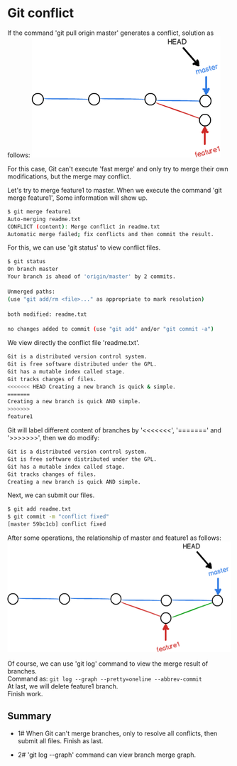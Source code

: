 # Git conflict

If the command 'git pull origin master' generates a conflict, solution as follows:
![](https://github.com/Zychaowill/ImgStore/blob/master/Git/0.png)

For this case, Git can't execute 'fast merge' and only try to merge their own modifications, but the merge may conflict.

Let's try to merge feature1 to master. When we execute the command 'git merge feature1', Some information will show up.
```bash
$ git merge feature1
Auto-merging readme.txt
CONFLICT (content): Merge conflict in readme.txt
Automatic merge failed; fix conflicts and then commit the result.
```


For this, we can use 'git status' to view conflict files.
```bash
$ git status
On branch master
Your branch is ahead of 'origin/master' by 2 commits.

Unmerged paths:
(use "git add/rm <file>..." as appropriate to mark resolution)

both modified: readme.txt

no changes added to commit (use "git add" and/or "git commit -a")
```


We view directly the conflict file 'readme.txt'.
```bash
Git is a distributed version control system.
Git is free software distributed under the GPL.
Git has a mutable index called stage.
Git tracks changes of files.
<<<<<<< HEAD Creating a new branch is quick & simple.
=======
Creating a new branch is quick AND simple.
>>>>>>>
feature1
```


Git will label different content of branches by '<<<<<<<', '=======' and '>>>>>>>', then we do modify:
```bash
Git is a distributed version control system.
Git is free software distributed under the GPL.
Git has a mutable index called stage.
Git tracks changes of files.
Creating a new branch is quick AND simple.
```


Next, we can submit our files.
```bash
$ git add readme.txt
$ git commit -m "conflict fixed"
[master 59bc1cb] conflict fixed
```

After some operations, the relationship of master and feature1 as follows:
![](https://github.com/Zychaowill/ImgStore/blob/master/Git/0-2.png)

Of course, we can use 'git log' command to view the merge result of branches.<br/>
Command as: ``` git log --graph --pretty=oneline --abbrev-commit ``` <br/>
At last, we will delete feature1 branch.<br/>
Finish work.

## Summary
- 1#  When Git can't merge branches,  only to resolve all conflicts, then submit all files. Finish as last.

- 2#  'git log --graph' command can view branch merge graph.
